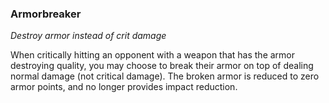 
### Armorbreaker

_Destroy armor instead of crit damage_

When critically hitting an opponent with a weapon that has the armor destroying quality, you may choose to break their armor on top of dealing normal damage (not critical damage). The broken armor is reduced to zero armor points, and no longer provides impact reduction.
